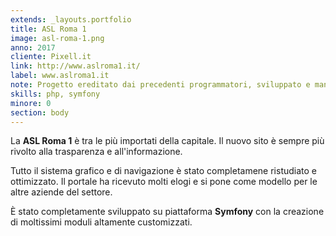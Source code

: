 ```yaml
---
extends: _layouts.portfolio
title: ASL Roma 1
image: asl-roma-1.png
anno: 2017
cliente: Pixell.it
link: http://www.aslroma1.it/
label: www.aslroma1.it
note: Progetto ereditato dai precedenti programmatori, sviluppato e manutenuto.
skills: php, symfony
minore: 0
section: body
---
```


La **ASL Roma 1** è tra le più importati della capitale. Il nuovo sito è sempre più rivolto alla trasparenza e all'informazione.

Tutto il sistema grafico e di navigazione è stato completamene ristudiato e ottimizzato. Il portale ha ricevuto molti elogi e si pone come modello per le altre aziende del settore.

È stato completamente sviluppato su piattaforma **Symfony** con la creazione di moltissimi moduli altamente customizzati.